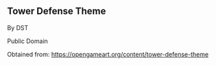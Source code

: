 
## Tower Defense Theme

By DST

Public Domain

Obtained from:
https://opengameart.org/content/tower-defense-theme


